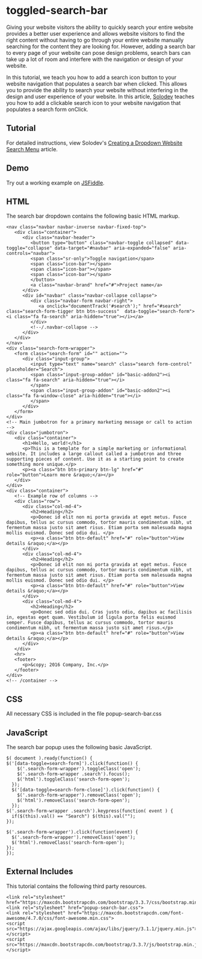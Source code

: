 # toggled-search-bar
Giving your website visitors the ability to quickly search your entire website provides a better user experience and allows website visitors to find the right content without having to go through your entire website manually searching for the content they are looking for. However, adding a search bar to every page of your website can pose design problems, search bars can take up a lot of room and interfere with the navigation or design of your website.

In this tutorial, we teach you how to add a search icon button to your website navigation that populates a search bar when clicked. This allows you to provide the ability to search your website without interfering in the design and user experience of your website. In this article, [Solodev](https://www.solodev.com/) teaches you how to add a clickable search icon to your website navigation that populates a search form onClick.

## Tutorial

For detailed instructions, view Solodev's [Creating a Dropdown Website Search Menu](https://www.solodev.com/blog/web-design/creating-a-dropdown-website-search-menu.stml) article.

## Demo

Try out a working example on [JSFiddle](https://jsfiddle.net/solodev/cdzow8z8/).

## HTML

The search bar dropdown contains the following basic HTML markup.

```
<nav class="navbar navbar-inverse navbar-fixed-top">
   <div class="container">
      <div class="navbar-header">
         <button type="button" class="navbar-toggle collapsed" data-toggle="collapse" data-target="#navbar" aria-expanded="false" aria-controls="navbar">
         <span class="sr-only">Toggle navigation</span>
         <span class="icon-bar"></span>
         <span class="icon-bar"></span>
         <span class="icon-bar"></span>
         </button>
         <a class="navbar-brand" href="#">Project name</a>
      </div>
      <div id="navbar" class="navbar-collapse collapse">
         <div class="navbar-form navbar-right">
            <a onclick="documentTrack('#search');" href="#search" class="search-form-tigger btn btn-success"  data-toggle="search-form"><i class="fa fa-search" aria-hidden="true"></i></a>
         </div>
         <!--/.navbar-collapse -->
      </div>
   </div>
</nav>
<div class="search-form-wrapper">
   <form class="search-form" id="" action="">
      <div class="input-group">
         <input type="text" name="search" class="search form-control" placeholder="Search">
         <span class="input-group-addon" id="basic-addon2"><i class="fa fa-search" aria-hidden="true"></i>
         </span>
         <span class="input-group-addon" id="basic-addon2"><i class="fa fa-window-close" aria-hidden="true"></i>
         </span>
      </div>
   </form>
</div>
<!-- Main jumbotron for a primary marketing message or call to action -->
<div class="jumbotron">
   <div class="container">
      <h1>Hello, world!</h1>
      <p>This is a template for a simple marketing or informational website. It includes a large callout called a jumbotron and three supporting pieces of content. Use it as a starting point to create something more unique.</p>
      <p><a class="btn btn-primary btn-lg" href="#" role="button">Learn more &raquo;</a></p>
   </div>
</div>
<div class="container">
   <!-- Example row of columns -->
   <div class="row">
      <div class="col-md-4">
         <h2>Heading</h2>
         <p>Donec id elit non mi porta gravida at eget metus. Fusce dapibus, tellus ac cursus commodo, tortor mauris condimentum nibh, ut fermentum massa justo sit amet risus. Etiam porta sem malesuada magna mollis euismod. Donec sed odio dui. </p>
         <p><a class="btn btn-default" href="#" role="button">View details &raquo;</a></p>
      </div>
      <div class="col-md-4">
         <h2>Heading</h2>
         <p>Donec id elit non mi porta gravida at eget metus. Fusce dapibus, tellus ac cursus commodo, tortor mauris condimentum nibh, ut fermentum massa justo sit amet risus. Etiam porta sem malesuada magna mollis euismod. Donec sed odio dui. </p>
         <p><a class="btn btn-default" href="#" role="button">View details &raquo;</a></p>
      </div>
      <div class="col-md-4">
         <h2>Heading</h2>
         <p>Donec sed odio dui. Cras justo odio, dapibus ac facilisis in, egestas eget quam. Vestibulum id ligula porta felis euismod semper. Fusce dapibus, tellus ac cursus commodo, tortor mauris condimentum nibh, ut fermentum massa justo sit amet risus.</p>
         <p><a class="btn btn-default" href="#" role="button">View details &raquo;</a></p>
      </div>
   </div>
   <hr>
   <footer>
      <p>&copy; 2016 Company, Inc.</p>
   </footer>
</div>
<!-- /container -->
```

## CSS

All necessary CSS is included in the file popup-search-bar.css

## JavaScript

The search bar popup uses the following basic JavaScript.

```
$( document ).ready(function() {
$('[data-toggle=search-form]').click(function() {
    $('.search-form-wrapper').toggleClass('open');
    $('.search-form-wrapper .search').focus();
    $('html').toggleClass('search-form-open');
  });
  $('[data-toggle=search-form-close]').click(function() {
    $('.search-form-wrapper').removeClass('open');
    $('html').removeClass('search-form-open');
  });
$('.search-form-wrapper .search').keypress(function( event ) {
  if($(this).val() == "Search") $(this).val("");
});

$('.search-form-wrapper').click(function(event) {
  $('.search-form-wrapper').removeClass('open');
  $('html').removeClass('search-form-open');
});
});
```
## External Includes

This tutorial contains the following third party resources.

```
<link rel="stylesheet" href="https://maxcdn.bootstrapcdn.com/bootstrap/3.3.7/css/bootstrap.min.css">
<link rel="stylesheet" href="popup-search-bar.css">
<link rel="stylesheet" href="https://maxcdn.bootstrapcdn.com/font-awesome/4.7.0/css/font-awesome.min.css">
<script src="https://ajax.googleapis.com/ajax/libs/jquery/3.1.1/jquery.min.js"></script>
<script src="https://maxcdn.bootstrapcdn.com/bootstrap/3.3.7/js/bootstrap.min.js"></script>
```
